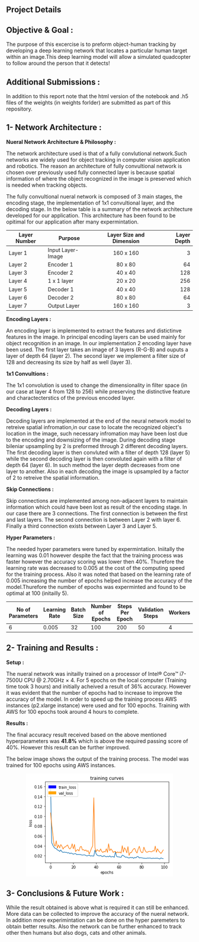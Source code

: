 ## Project Details

## Objective & Goal :

The purpose of this excercise is to preform  object-human tracking by developing a deep learning network that locates a particular human target within an image.This deep learning model  will allow a simulated quadcopter to follow around the person that it detects!

## Additional Submissions :
In addition to this report note that the html version of the notebook  and .h5 files of the weights (in weights forlder) are submitted as part of this repository.

## 1- Network Architecture : 

__Nueral Network  Architecture & Philosophy :__

The network architecture used is that of a fully convlutional network.Such networks are widely used for object tracking in computer vision application and robotics. The reason an architecture of fully convultional network is chosen over previously used fully connected layer is because spatial information of where the object recognized in the image is preserved which is needed when tracking objects.

The fully convultional nueral network is composed of 3 main stages, the encoding stage, the implementation of 1x1 convultional layer, and the decoding stage. In the below table is a summary of the network architecture developed for our application. This architecture has been found to be opitimal for our application after many expermintation. 

| Layer Number       | Purpose       | Layer Size and Dimension          | Layer Depth  |
| ------------- | ------------- |:-------------:| -----:|
| Layer 1        | Input Layer-Image | 160 x 160 | 3 |
| Layer 2       | Encoder 1 | 80 x 80 | 64 |
| Layer 3       | Encoder 2 | 40 x 40 | 128|
| Layer 4       | 1 x 1 layer | 20 x 20 | 256 |
| Layer 5       | Decoder 1 | 40 x 40 | 128|
| Layer 6       | Decoder 2 | 80 x 80 | 64 |
| Layer 7       |Output Layer | 160 x 160 | 3 |




__Encoding Layers :__

An encoding layer is implemented to extract the features and distictinve features in the image. In principal encoding layers can be used mainly for object recognition in an image. In our implementation 2 encoding layer have been used. The first layer takes an image of 3 layers (R-G-B) and ouputs a layer of depth 64 (layer 2). The second layer we implement a filter size of 128 and decreasing its size by half as well (layer 3).

__1x1 Convultions :__

The 1x1 convolution is used to change the dimensionality in filter space (in our case at layer 4  from 128 to 256) while preserving the distinctive feature and charactecterstics of the previous encoded layer.


__Decoding Layers :__

Decoding layers are implemented at the end of the neural network model to retreive spatial infromation,in our case to locate the recognized object's location in the image, such necessary infromation may have been lost due to the encoding and downsizing of the image. During decoding stage bileniar upsampling by 2 is preformed through 2 different decoding layers.
The first decoding layer is then convluted with a filter of depth 128 (layer 5) while the second decoding layer is then convoluted again with a filter of depth 64 (layer 6). In such method the layer depth decreases from one layer to another. Also in each decoding the image is upsampled by a factor of 2 to retreive the spatial information.

__Skip Connections :__

 Skip connections are implemented among non-adjacent layers to maintain information which could have been lost as result of the encoding stage. In our case there are 3 connections.
 The first connection is between the first and last layers. 
 The second connection is between Layer 2 with layer 6. 
 Finally a third connection exists between Layer 3 and Layer 5.

__Hyper Parameters :__

The needed hyper parameters were tuned by expermintation. Iniitally the learning was 0.01 however despite the fact that the training process was faster however the accuracy scoring was lower then 40%. Thurefore the learning rate  was decreased to 0.005 at the cost of the computing speed for the training process. Also it was noted that based on the learning rate of 0.005 increasing the number of epochs helped increase the accuracy of the model.Thurefore  the number of epochs was experminted and found to be optimal at 100 (initailly 5).

No of Parameters | Learning Rate | Batch Size | Number of Epochs | Steps Per Epoch  | Validation Steps | Workers
--- | --- | --- | --- | ---| --- | ---
6 | 0.005 | 32 | 100 | 200| 50| 4





## 2- Training and Results : 

__Setup :__

The nueral network was initailly trained on a processor of Intel® Core™ i7-7500U CPU @ 2.70GHz × 4. For 5 epochs on the local computer (Training time took 3 hours) and initially acheived a result of 36% accuracy. However it was evident that the number of epochs had to increase to improve the accuracy of the model. In order to speed up the training process AWS instances (p2.xlarge instance) were used and for 100 epochs. Training with AWS for 100 epochs took around 4 hours to complete.  

__Results :__

The final accuracy result received based on the above mentioned hyperparameters was __41.8%__ which is above the required passing score of 40%. However this result can be further improved. 

The below image shows the output of the training process. The model was trained for 100 epochs using AWS instances. 
<p align="center"><img src="./Images/result.png" /></p>

## 3- Conclusions & Future Work : 

While the result obtained is above what is required it can still be enhanced. More data can be collected to improve the accuracy of the nueral network. In addition more experimintation can be done on the hyper paremeters to obtain better results.
Also the network can be further enhanced to track other then humans but also dogs, cats and other animals.
